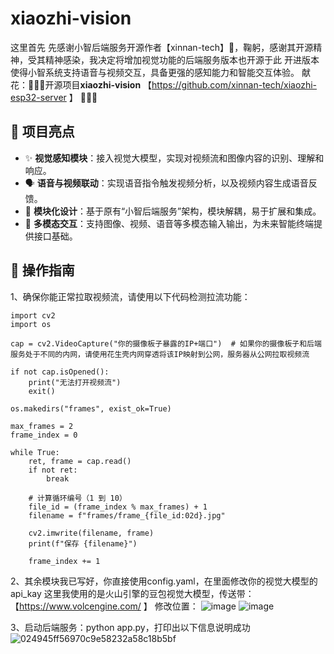# xiaozhi-vision

这里首先 先感谢小智后端服务开源作者【xinnan-tech】🌹，鞠躬，感谢其开源精神，受其精神感染，我决定将增加视觉功能的后端服务版本也开源于此
开进版本使得小智系统支持语音与视频交互，具备更强的感知能力和智能交互体验。
献花：🌹🌹🌹开源项目**xiaozhi-vision** 【https://github.com/xinnan-tech/xiaozhi-esp32-server 】 🌹🌹🌹

## 🚀 项目亮点

- ✨ **视觉感知模块**：接入视觉大模型，实现对视频流和图像内容的识别、理解和响应。
- 🗣️ **语音与视频联动**：实现语音指令触发视频分析，以及视频内容生成语音反馈。
- 🎯 **模块化设计**：基于原有“小智后端服务”架构，模块解耦，易于扩展和集成。
- 📡 **多模态交互**：支持图像、视频、语音等多模态输入输出，为未来智能终端提供接口基础。

## 📂 操作指南
1、确保你能正常拉取视频流，请使用以下代码检测拉流功能：
```
import cv2
import os

cap = cv2.VideoCapture("你的摄像板子暴露的IP+端口")  # 如果你的摄像板子和后端服务处于不同的内网，请使用花生壳内网穿透将该IP映射到公网，服务器从公网拉取视频流

if not cap.isOpened():
    print("无法打开视频流")
    exit()

os.makedirs("frames", exist_ok=True)

max_frames = 2
frame_index = 0

while True:
    ret, frame = cap.read()
    if not ret:
        break

    # 计算循环编号（1 到 10）
    file_id = (frame_index % max_frames) + 1
    filename = f"frames/frame_{file_id:02d}.jpg"

    cv2.imwrite(filename, frame)
    print(f"保存 {filename}")

    frame_index += 1

```

2、其余模块我已写好，你直接使用config.yaml，在里面修改你的视觉大模型的api_kay
这里我使用的是火山引擎的豆包视觉大模型，传送带：【https://www.volcengine.com/ 】
修改位置：
![image](https://github.com/user-attachments/assets/5d4fd4b9-fa80-48d9-a356-3a823ee5d92f)
![image](https://github.com/user-attachments/assets/91fe1c31-dffd-4b45-be9e-d6a439468de9)

3、启动后端服务：python app.py，打印出以下信息说明成功
![024945ff56970c9e58232a58c18b5bf](https://github.com/user-attachments/assets/de896e62-35e2-43a4-8c5f-c664899e7967)



